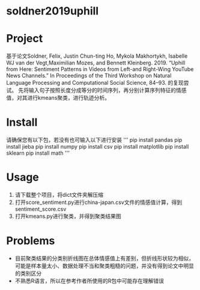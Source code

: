 # soldner2019uphill

Project
====
基于论文Soldner, Felix, Justin Chun-ting Ho, Mykola Makhortykh, Isabelle WJ van der Vegt,Maximilian Mozes, and Bennett Kleinberg. 2019. “Uphill from Here: Sentiment Patterns 
in Videos from Left-and Right-Wing YouTube News Channels.” In Proceedings of the Third Workshop on Natural Language Processing and Computational Social Science, 84–93. 的复现尝试。
先将输入句子按照长度分成等分的时间序列，再分别计算序列特征的情感值，对其进行kmeans聚类，进行轨迹分析。



Install
====
请确保您有以下包，若没有也可输入以下进行安装
'''
pip install pandas
pip install jieba
pip install numpy
pip install csv
pip install matplotlib
pip install sklearn
pip install math
'''



Usage
====
1. 请下载整个项目，将dict文件夹解压缩
2. 打开score_sentiment.py进行china-japan.csv文件的情感值计算，得到sentiment_score.csv
3. 打开kmeans.py进行聚类，并得到聚类结果图



Problems
====
* 目前聚类结果的分类别折线图在总体情感值上有差别，但折线形状较为相似，可能是样本量太小、数据处理不当和聚类粗糙的问题，并没有得到论文中明显的类别区分
* 不熟悉R语言，所以在参考作者所使用的R包中可能存在理解错误
